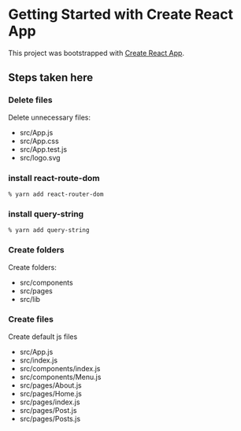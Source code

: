 # Getting Started with Create React App

This project was bootstrapped with [Create React App](https://github.com/facebook/create-react-app).

## Steps taken here

### Delete files

Delete unnecessary files:
* src/App.js
* src/App.css
* src/App.test.js
* src/logo.svg

### install react-route-dom 
```
% yarn add react-router-dom
```

### install query-string
```
% yarn add query-string
```

### Create folders

Create folders:
* src/components
* src/pages
* src/lib

### Create files

Create default js files

* src/App.js
* src/index.js
* src/components/index.js
* src/components/Menu.js
* src/pages/About.js
* src/pages/Home.js
* src/pages/index.js
* src/pages/Post.js
* src/pages/Posts.js
